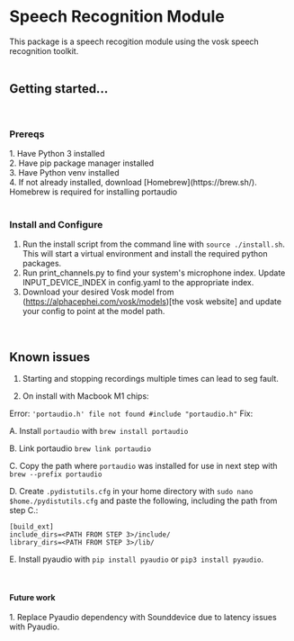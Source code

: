 <h1>Speech Recognition Module</h1>

This package is a speech recogition module using the vosk speech recognition toolkit. 
<br/><br/>

<h2> Getting started... </h2></br>

<h3>Prereqs </h3>
1. Have Python 3 installed<br/>
2. Have pip package manager installed <br/>
3. Have Python venv installed<br/>
4. If not already installed, download [Homebrew](https://brew.sh/). Homebrew is required for installing portaudio
<br/><br/>

<h3>Install and Configure</h3>

1. Run the install script from the command line with `source ./install.sh`.<br/>
This will start a virtual environment and install the required python packages.<br/>
2. Run print_channels.py to find your system's microphone index. Update INPUT_DEVICE_INDEX in config.yaml to the appropriate index. 
3. Download your desired Vosk model from (https://alphacephei.com/vosk/models)[the vosk website] and update your config to point at the model path. 

</br>

<h2> Known issues </h2>

1. Starting and stopping recordings multiple times can lead to seg fault. 

2. On install with Macbook M1 chips: 

Error: `'portaudio.h' file not found #include "portaudio.h"`
Fix: 

A. Install `portaudio` with `brew install portaudio`

B. Link portaudio `brew link portaudio`

C. Copy the path where `portaudio` was installed for use in next step with ` brew --prefix portaudio` 

D. Create `.pydistutils.cfg` in your home directory with `sudo nano $home./pydistutils.cfg` and paste the following, including the path from step C.:

```
[build_ext]
include_dirs=<PATH FROM STEP 3>/include/
library_dirs=<PATH FROM STEP 3>/lib/

```

E. Install pyaudio with `pip install pyaudio` or `pip3 install pyaudio`.

</br>
<h4> Future work </h4>
1. Replace Pyaudio dependency with Sounddevice due to latency issues with Pyaudio. 
